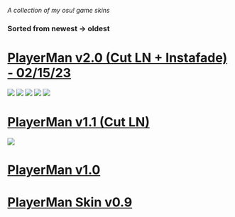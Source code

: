 *A collection of my osu! game skins*
### Sorted from newest -> oldest ###

# [PlayerMan v2.0 (Cut LN + Instafade) - 02/15/23](https://drive.google.com/file/d/1dONj-UHCuHhXah7QZDjDPHJuGCk2I0cO/view?usp=sharing)
![](https://i.imgur.com/UcxzTTH.jpg)
![](https://i.imgur.com/m1Nk4c1.jpg)
![](https://i.imgur.com/IRPLBOj.jpg)
![](https://i.imgur.com/dSz2qju.jpg)
![](https://i.imgur.com/cmlKmYR.jpg)

# [PlayerMan v1.1 (Cut LN)](https://drive.google.com/file/d/1klkfOXf5sp-Ob1hRHsQkZD4tlKtP7JhR/view?usp=sharing)
![](https://i.imgur.com/jiSe5Iw.jpg)

# [PlayerMan v1.0](https://drive.google.com/file/d/1wnamHJkl6sFK5_Ml84autm68fR0_Z07o/view?usp=sharing)

# [PlayerMan Skin v0.9](https://drive.google.com/file/d/1E1YMiAFYU8xyDMzWgYgoJiktOROotOqf/view?usp=sharing)
